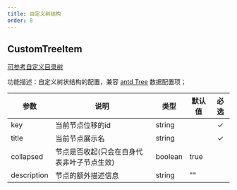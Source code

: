 ```yaml
---
title: 自定义树结构
order: 8
---
```


## CustomTreeItem

[可参考自定义目录树](/zh/docs/manual/advanced/custom/category-tree)

功能描述：自定义树状结构的配置，兼容 [antd Tree](https://ant.design/components/tree-cn/) 数据配置项；

| 参数 | 说明 | 类型 | 默认值 | 必选  |
| --- | --- | --- | --- | :-:  |
| key | 当前节点位移的id | string |    | ✓ |
| title | 当前节点展示名 | string |    | ✓ |
| collapsed | 节点是否收起(只会在自身代表非叶子节点生效) | boolean |  true  |  |
| description | 节点的额外描述信息 | string |  ""  |  |
